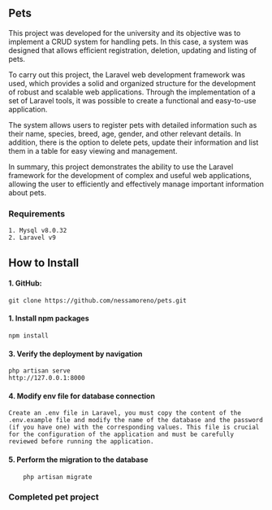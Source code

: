 ## Pets

This project was developed for the university and its objective was to implement a CRUD system for handling pets. In this case, a system was designed that allows efficient registration, deletion, updating and listing of pets.

To carry out this project, the Laravel web development framework was used, which provides a solid and organized structure for the development of robust and scalable web applications. Through the implementation of a set of Laravel tools, it was possible to create a functional and easy-to-use application.

The system allows users to register pets with detailed information such as their name, species, breed, age, gender, and other relevant details. In addition, there is the option to delete pets, update their information and list them in a table for easy viewing and management.

In summary, this project demonstrates the ability to use the Laravel framework for the development of complex and useful web applications, allowing the user to efficiently and effectively manage important information about pets.

### Requirements
    1. Mysql v8.0.32
    2. Laravel v9

## How to Install
#### 1. GitHub: 
    git clone https://github.com/nessamoreno/pets.git
#### 1. Install npm packages
    npm install

#### 3. Verify the deployment by navigation
    php artisan serve
    http://127.0.0.1:8000

#### 4. Modify env file for database connection
    Create an .env file in Laravel, you must copy the content of the .env.example file and modify the name of the database and the password (if you have one) with the corresponding values. This file is crucial for the configuration of the application and must be carefully reviewed before running the application.
#### 5. Perform the migration to the database
        php artisan migrate

### Completed pet project